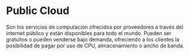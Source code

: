 # Public Cloud

Son los servicios de computación ofrecidos por proveedores a través del internet público y están disponibles para todo el mundo. Pueden ser gratuitos o pueden venderse bajo demanda, ofreciendo a los clientes la posibilidad de pagar por uso de CPU, almacenamiento o ancho de banda.
